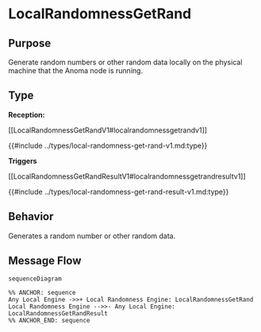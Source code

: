 <div class="message">

# LocalRandomnessGetRand

## Purpose

<!-- --8<-- [start:purpose] -->
Generate random numbers or other random data locally on the physical machine that the Anoma node is running.
<!-- --8<-- [end:purpose] -->

## Type

<!-- --8<-- [start:type] -->
**Reception:**

[[LocalRandomnessGetRandV1#localrandomnessgetrandv1]]

{{#include ../types/local-randomness-get-rand-v1.md:type}}

**Triggers**

[[LocalRandomnessGetRandResultV1#localrandomnessgetrandresultv1]]

{{#include ../types/local-randomness-get-rand-result-v1.md:type}}

<!-- --8<-- [end:type] -->

## Behavior

<!-- --8<-- [start:behavior] -->
Generates a random number or other random data.
<!-- --8<-- [end:behavior] -->


## Message Flow

<!-- --8<-- [start:messages] -->
```mermaid
sequenceDiagram

%% ANCHOR: sequence
Any Local Engine ->>+ Local Randomness Engine: LocalRandomnessGetRand
Local Randomness Engine -->>- Any Local Engine: LocalRandomnessGetRandResult
%% ANCHOR_END: sequence
```

<!-- --8<-- [end:messages] -->

</div>